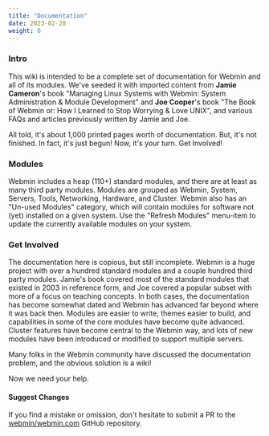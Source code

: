 ```yaml
---
title: "Documentation"
date: 2023-02-20
weight: 0
---
```


### Intro

This wiki is intended to be a complete set of documentation for Webmin and all of its modules. We've seeded it with imported content from **Jamie Cameron**'s book "Managing Linux Systems with Webmin: System Administration & Module Development" and **Joe Cooper**'s book "The Book of Webmin or: How I Learned to Stop Worrying & Love UNIX", and various FAQs and articles previously written by Jamie and Joe.

All told, it's about 1,000 printed pages worth of documentation. But, it's not finished. In fact, it's just begun! Now, it's your turn. Get Involved!

### Modules
Webmin includes a heap (110+) standard modules, and there are at least as many third party modules. Modules are grouped as Webmin, System, Servers, Tools, Networking, Hardware, and Cluster. Webmin also has an "Un-used Modules" category, which will contain modules for software not (yet) installed on a given system. Use the "Refresh Modules" menu-item to update the currently available modules on your system.

### Get Involved

The documentation here is copious, but still incomplete. Webmin is a huge project with over a hundred standard modules and a couple hundred third party modules. Jamie's book covered most of the standard modules that existed in 2003 in reference form, and Joe covered a popular subset with more of a focus on teaching concepts. In both cases, the documentation has become somewhat dated and Webmin has advanced far beyond where it was back then. Modules are easier to write, themes easier to build, and capabilities in some of the core modules have become quite advanced. Cluster features have become central to the Webmin way, and lots of new modules have been introduced or modified to support multiple servers.

Many folks in the Webmin community have discussed the documentation problem, and the obvious solution is a wiki!

Now we need your help.


#### Suggest Changes 
If you find a mistake or omission, don't hesitate to submit a PR to the [webmin/webmin.com](https://github.com/webmin/webmin.com) GitHub repository.
